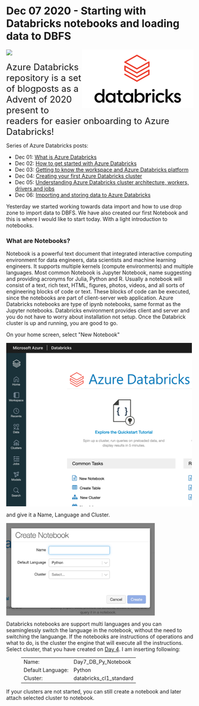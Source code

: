 
<!-- README.md was wriiten in beautiful MacDown  -->
# Dec 07 2020 - Starting with Databricks notebooks and loading data to DBFS

<img src="images/logo-databricks.png" align="right" width="300" />

<!-- badges: start -->
![](http://img.shields.io/badge/Azure-Databricks-red.svg)

<!-- badges: end -->

<span style="font-size: x-large; font-weight: normal;">Azure Databricks repository is 
a set of blogposts as a Advent of 2020 present to readers for easier onboarding
to Azure Databricks! </span>


<!-- wp:paragraph -->
<p>Series of Azure Databricks posts:</p>
<!-- /wp:paragraph -->

<!-- wp:list -->
<ul><li>Dec 01: <a rel="noreferrer noopener" href="https://tomaztsql.wordpress.com/2020/12/01/advent-of-2020-day-1-what-is-azure-databricks/" target="_blank">What is Azure Databricks</a></li><li>Dec 02: <a rel="noreferrer noopener" href="https://tomaztsql.wordpress.com/2020/12/02/advent-of-2020-day-2-how-to-get-started-with-azure-databricks/" target="_blank">How to get started with Azure Databricks</a></li><li>Dec 03: <a href="https://tomaztsql.wordpress.com/2020/12/03/advent-of-2020-day-3-getting-to-know-the-workspace-and-azure-databricks-platform/" target="_blank" rel="noreferrer noopener">Getting to know the workspace and Azure Databricks platform</a></li>
<li>Dec 04: <a href="https://tomaztsql.wordpress.com/2020/12/04/advent-of-2020-day-4-creating-your-first-azure-databricks-cluster/" target="_blank" rel="noreferrer noopener">Creating your first Azure Databricks cluster</a></li>
<li>Dec 05: <a href="https://tomaztsql.wordpress.com/2020/12/05/advent-of-2020-day-5-understanding-azure-databricks-cluster-architecture-workers-drivers-and-jobs/" target="_blank" rel="noreferrer noopener">Understanding Azure Databricks cluster architecture, workers, drivers and jobs</a></li>
<li>Dec 06: <a href="https://tomaztsql.wordpress.com/2020/12/06/advent-of-2020-day-6-importing-and-storing-data-to-azure-databricks/" target="_blank" rel="noreferrer noopener">Importing and storing data to Azure Databricks</a></li>

</ul>
<!-- /wp:list -->

<!-- wp:paragraph -->
<p>Yesterday we started working towards data import and how to use drop zone to import data to DBFS. We have also created our first Notebook and this is where I would like to start today. With a light introduction to notebooks.</p>
<!-- /wp:paragraph -->


<!-- wp:paragraph -->
### What are Notebooks?

<!-- wp:paragraph -->
<p>Notebook is a powerful text document that integrated interactive computing environment for data engineers, data scientists and machine learning engineers. It supports multiple kernels (compute environments) and multiple languages. Most common Notebook is Jupyter Notebook, name suggesting and providing acronyms for Julia, Python and R. Usually a notebook will consist of a text, rich text, HTML, figures, photos, videos, and all sorts of engineering blocks of code or text. These blocks of code can be executed, since the notebooks are part of client-server web application.  Azure Databricks notebooks are type of ipynb notebooks, same format as the Jupyter notebooks. Databricks environment provides client and server and you do not have to worry about installation not setup. Once the Databrick cluster is up and running, you are good to go.</p>
<!-- /wp:paragraph -->

<!-- wp:paragraph -->
<p>On your home screen, select "New Notebook"</p>
<!-- /wp:paragraph -->
<div>
<p>
<img src="images/img40_7_1.png" width="500" align="center"/>
</p>
</div>


<!-- wp:paragraph -->
<p>and give it a Name, Language and Cluster.</p>
<!-- /wp:paragraph -->

<div>
<p>
<img src="images/img41_7_2.png" width="400" align="center"/>
</p>
</div>

<!-- wp:paragraph -->
<p>Databricks notebooks are support multi languages and you can seaminglessly switch the language in the notebook, without the need to switching the languange. If the notebooks are instructions of operations and what to do, is the cluster the engine that will execute all the instructions. Select cluster, that you have created on <a rel="noreferrer noopener" href="https://tomaztsql.wordpress.com/2020/12/04/advent-of-2020-day-4-creating-your-first-azure-databricks-cluster/" target="_blank">Day 4</a>. I am inserting following:</p>
<!-- /wp:paragraph -->

<!-- wp:table -->
<figure class="wp-block-table"><table><tbody><tr><td>Name:</td><td>Day7_DB_Py_Notebook</td></tr><tr><td>Default Language:</td><td>Python</td></tr><tr><td>Cluster:</td><td>databricks_cl1_standard</td></tr></tbody></table></figure>
<!-- /wp:table -->

<!-- wp:paragraph -->
<p>If your clusters are not started, you can still create a notebook and later attach selected cluster to notebook.</p>
<!-- /wp:paragraph -->